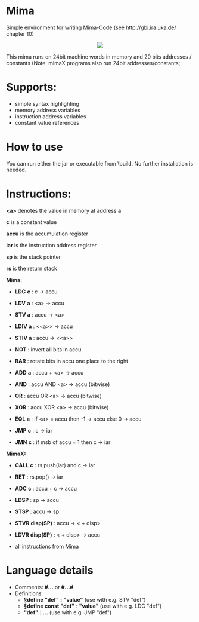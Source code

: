 # Mima
Simple environment for writing Mima-Code (see http://gbi.ira.uka.de/ chapter 10)

<p align="center"> 
<img src="https://user-images.githubusercontent.com/31143295/40985489-8630f3be-68e4-11e8-8eae-c1adc6bf9ade.png">
</p>

This mima runs on 24bit machine words in memory and 20 bits addresses / constants
(Note: mimaX programs also run 24bit addresses/constants;

# Supports:
- simple syntax highlighting
- memory address variables
- instruction address variables
- constant value references

# How to use
You can run either the jar or executable from \build. No further installation is needed.

# Instructions:

__<a\>__ denotes the value in memory at address __a__

__c__ is a constant value

__accu__ is the accumulation register

__iar__ is the instruction address register

__sp__ is the stack pointer

__rs__ is the return stack

__Mima:__

- __LDC__ __c__ : c  → accu
- __LDV__ __a__ : <a\> → accu
- __STV__ __a__ : accu → <a\>
- __LDIV__ __a__ : <<a\>\> → accu
- __STIV__ __a__ : accu → <<a\>\>

- __NOT__ : invert all bits in accu
- __RAR__ : rotate bits in accu one place to the right

- __ADD__ __a__ : accu + <a\> → accu
- __AND__ : accu AND <a\> → accu (bitwise)
- __OR__ : accu OR <a\> → accu (bitwise)
- __XOR__ : accu XOR <a\> → accu (bitwise)
- __EQL__ __a__ : if <a\> = accu then -1 → accu else 0 → accu

- __JMP__ __c__ : c → iar
- __JMN__ __c__ : if msb of accu = 1 then c → iar

__MimaX:__

- __CALL__ __c__ : rs.push(iar) and c → iar
- __RET__ : rs.pop() → iar

- __ADC__ __c__ : accu + c → accu

- __LDSP__ : sp → accu
- __STSP__ : accu → sp

- __STVR__ __disp(SP)__ : accu → <<sp> + disp>
- __LDVR__ __disp(SP)__ : <<sp> + disp> → accu

- all instructions from Mima

# Language details

- Comments: __#...__ or __#...#__
- Definitions:
    - __§define__ __"def"__ __:__ __"value"__ (use with e.g. STV "def")
    - __§define__ __const__ __"def"__ : __"value"__ (use with e.g. LDC "def")
    - __"def"__ __:__ __...__ (use with e.g. JMP "def")

